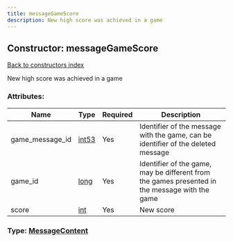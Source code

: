 ```yaml
---
title: messageGameScore
description: New high score was achieved in a game
---
```

## Constructor: messageGameScore  
[Back to constructors index](index.md)



New high score was achieved in a game

### Attributes:

| Name     |    Type       | Required | Description |
|----------|---------------|----------|-------------|
|game\_message\_id|[int53](../types/int53.md) | Yes|Identifier of the message with the game, can be identifier of the deleted message|
|game\_id|[long](../types/long.md) | Yes|Identifier of the game, may be different from the games presented in the message with the game|
|score|[int](../types/int.md) | Yes|New score|



### Type: [MessageContent](../types/MessageContent.md)


